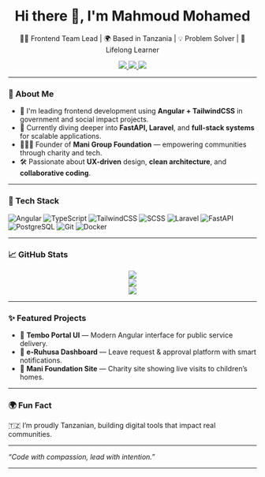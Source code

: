 <h1 align="center">Hi there 👋, I'm Mahmoud Mohamed</h1>

<p align="center">
  👨‍💻 Frontend Team Lead | 🌍 Based in Tanzania | 💡 Problem Solver | 🌱 Lifelong Learner
</p>

<p align="center">
  <a href="https://www.linkedin.com/in/mahmoud-mohamed/" target="_blank">
    <img src="https://img.shields.io/badge/LinkedIn-blue?style=for-the-badge&logo=linkedin" />
  </a>
  <a href="https://Hamood75.github.io" target="_blank">
    <img src="https://img.shields.io/badge/Portfolio-View-blueviolet?style=for-the-badge&logo=githubpages" />
  </a>
  <a href="mailto:mahmoud@example.com">
    <img src="https://img.shields.io/badge/Email-Me-red?style=for-the-badge&logo=gmail" />
  </a>
</p>

---

### 🧠 About Me

- 🔭 I'm leading frontend development using **Angular + TailwindCSS** in government and social impact projects.
- 🌱 Currently diving deeper into **FastAPI, Laravel**, and **full-stack systems** for scalable applications.
- 🧑‍🤝‍🧑 Founder of **Mani Group Foundation** — empowering communities through charity and tech.
- 🛠️ Passionate about **UX-driven** design, **clean architecture**, and **collaborative coding**.

---

### 🧰 Tech Stack

![Angular](https://img.shields.io/badge/-Angular-DD0031?style=flat-square&logo=angular&logoColor=white)
![TypeScript](https://img.shields.io/badge/-TypeScript-007ACC?style=flat-square&logo=typescript)
![TailwindCSS](https://img.shields.io/badge/-TailwindCSS-06B6D4?style=flat-square&logo=tailwind-css)
![SCSS](https://img.shields.io/badge/-SCSS-CC6699?style=flat-square&logo=sass)
![Laravel](https://img.shields.io/badge/-Laravel-F55247?style=flat-square&logo=laravel&logoColor=white)
![FastAPI](https://img.shields.io/badge/-FastAPI-009688?style=flat-square&logo=fastapi)
![PostgreSQL](https://img.shields.io/badge/-PostgreSQL-336791?style=flat-square&logo=postgresql)
![Git](https://img.shields.io/badge/-Git-F05032?style=flat-square&logo=git)
![Docker](https://img.shields.io/badge/-Docker-2496ED?style=flat-square&logo=docker)

---

### 📈 GitHub Stats

<p align="center">
  <img src="https://github-readme-streak-stats.herokuapp.com?user=Hamood75&theme=github-dark&date_format=M%20j%5B%2C%20Y%5D" />
  <br />
  <img src="https://github-readme-stats.vercel.app/api?username=Hamood75&show_icons=true&theme=tokyonight" />
  <br />
  <img src="https://github-readme-stats.vercel.app/api/top-langs/?username=Hamood75&layout=compact&theme=tokyonight" />
</p>

---

### ✨ Featured Projects

- 🔹 **Tembo Portal UI** — Modern Angular interface for public service delivery.
- 🔹 **e-Ruhusa Dashboard** — Leave request & approval platform with smart notifications.
- 🔹 **Mani Foundation Site** — Charity site showing live visits to children’s homes.

---

### 🌍 Fun Fact

🇹🇿 I’m proudly Tanzanian, building digital tools that impact real communities.

---

_“Code with compassion, lead with intention.”_

---

